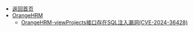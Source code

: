 - [返回首页](/)
- [OrangeHRM](OrangeHRM/)
  - [OrangeHRM-viewProjects接口存在SQL注入漏洞(CVE-2024-36428)](OrangeHRM/OrangeHRM-viewProjects接口存在SQL注入漏洞(CVE-2024-36428).md)
